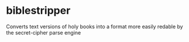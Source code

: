 # biblestripper
Converts text versions of holy books into a format more easily redable by the secret-cipher parse engine
